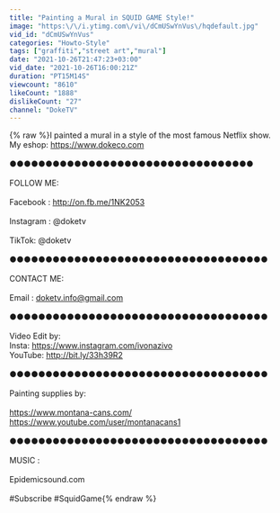 ```yaml
---
title: "Painting a Mural in SQUID GAME Style!"
image: "https:\/\/i.ytimg.com\/vi\/dCmUSwYnVus\/hqdefault.jpg"
vid_id: "dCmUSwYnVus"
categories: "Howto-Style"
tags: ["graffiti","street art","mural"]
date: "2021-10-26T21:47:23+03:00"
vid_date: "2021-10-26T16:00:21Z"
duration: "PT15M14S"
viewcount: "8610"
likeCount: "1888"
dislikeCount: "27"
channel: "DokeTV"
---
```

{% raw %}I painted a mural in a style of the most famous Netflix show. <br />My eshop: <a rel="nofollow" target="blank" href="https://www.dokeco.com">https://www.dokeco.com</a><br /><br />●●●●●●●●●●●●●●●●●●●●●●●●●●●●●●●●●●<br /><br />FOLLOW ME:<br /><br />Facebook : <a rel="nofollow" target="blank" href="http://on.fb.me/1NK2053">http://on.fb.me/1NK2053</a><br /><br />Instagram : @doketv<br /><br />TikTok: @doketv<br /><br />●●●●●●●●●●●●●●●●●●●●●●●●●●●●●●●●●●●●<br /><br />CONTACT ME:<br /><br />Email : doketv.info@gmail.com<br /><br />●●●●●●●●●●●●●●●●●●●●●●●●●●●●●●●●●●●●<br /><br />Video Edit by:<br />Insta: <a rel="nofollow" target="blank" href="https://www.instagram.com/ivonazivo">https://www.instagram.com/ivonazivo</a><br />YouTube: <a rel="nofollow" target="blank" href="http://bit.ly/33h39R2">http://bit.ly/33h39R2</a><br /><br />●●●●●●●●●●●●●●●●●●●●●●●●●●●●●●●●●●●●<br /><br />Painting supplies by:<br /><br /><a rel="nofollow" target="blank" href="https://www.montana-cans.com/">https://www.montana-cans.com/</a><br /><a rel="nofollow" target="blank" href="https://www.youtube.com/user/montanacans1">https://www.youtube.com/user/montanacans1</a><br /><br />●●●●●●●●●●●●●●●●●●●●●●●●●●●●●●●●●●●●<br /><br />MUSIC :<br /><br />Epidemicsound.com<br /><br />#Subscribe #SquidGame{% endraw %}
